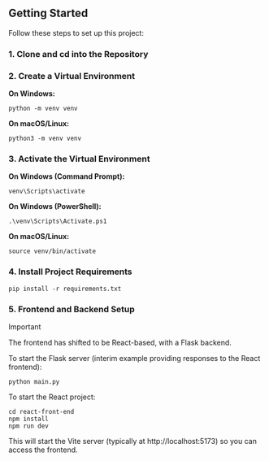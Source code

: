 ## Getting Started

Follow these steps to set up this project:

### 1. Clone and cd into the Repository

### 2. Create a Virtual Environment

**On Windows:**

    python -m venv venv

**On macOS/Linux:**

    python3 -m venv venv

### 3. Activate the Virtual Environment

**On Windows (Command Prompt):**

    venv\Scripts\activate

**On Windows (PowerShell):**

    .\venv\Scripts\Activate.ps1

**On macOS/Linux:**

    source venv/bin/activate

### 4. Install Project Requirements

    pip install -r requirements.txt

### 5. Frontend and Backend Setup

> [!IMPORTANT]
> The frontend has shifted to be React-based, with a Flask backend.

To start the Flask server (interim example providing responses to the React frontend):

    python main.py

To start the React project:

    cd react-front-end
    npm install
    npm run dev

This will start the Vite server (typically at http://localhost:5173) so you can access the frontend.
